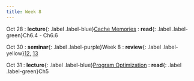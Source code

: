 ```yaml
---
title: Week 8
---
```


Oct 28
: **lecture**{: .label .label-blue}[Cache Memories](/ics-fa24/assets/lec/13-cache-memories.pdf)
  : **read**{: .label .label-green}Ch6.4 - Ch6.6

Oct 30
: **seminar**{: .label .label-purple}Week 8
  : **review**{: .label .label-yellow}[12,](/ics-fa24/assets/seminar/stu/李金豪-ics回课-12.pdf) [13](/ics-fa24/assets/seminar/stu/连昊-ics回课-13.pdf)

Oct 31
: **lecture**{: .label .label-blue}[Program Optimization](/ics-fa24/assets/lec/14-optimization.pdf)
  : **read**{: .label .label-green}Ch5